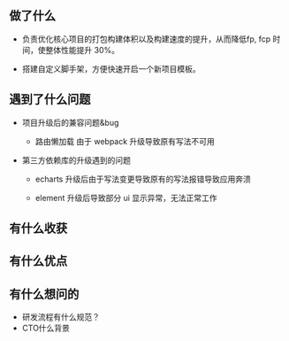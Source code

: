 <!--
 * @Description:
 * @Author: xiehuaqiang
 * @FilePath: /kaka-blog/src/docs/kaka/面试/1.md
 * @Date: 2021-10-27 13:42:48
 * @LastEditTime: 2021-10-27 16:43:20
-->

## 做了什么

- 负责优化核心项目的打包构建体积以及构建速度的提升，从而降低fp, fcp 时间，使整体性能提升 30%。

- 搭建自定义脚手架，方便快速开启一个新项目模板。

## 遇到了什么问题

- 项目升级后的兼容问题&bug
  - 路由懒加载 由于 webpack 升级导致原有写法不可用

- 第三方依赖库的升级遇到的问题

  - echarts 升级后由于写法变更导致原有的写法报错导致应用奔溃

  - element 升级后导致部分 ui 显示异常，无法正常工作

## 有什么收获

## 有什么优点


## 有什么想问的

- 研发流程有什么规范？
- CTO什么背景
